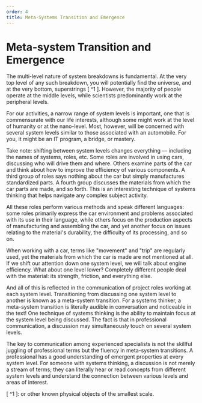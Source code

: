 ```yaml
---
order: 4
title: Meta-Systems Transition and Emergence
---
```


# Meta-system Transition and Emergence

The multi-level nature of system breakdowns is fundamental. At the very top level of any such breakdown, you will potentially find the universe, and at the very bottom, superstrings [ ^1 ]. However, the majority of people operate at the middle levels, while scientists predominantly work at the peripheral levels.

For our activities, a narrow range of system levels is important, one that is commensurate with our life interests, although some might work at the level of humanity or at the nano-level. Most, however, will be concerned with several system levels similar to those associated with an automobile. For you, it might be an IT program, a bridge, or mastery.

Take note: shifting between system levels changes everything — including the names of systems, roles, etc. Some roles are involved in using cars, discussing who will drive them and where. Others examine parts of the car and think about how to improve the efficiency of various components. A third group of roles says nothing about the car but simply manufactures standardized parts. A fourth group discusses the materials from which the car parts are made, and so forth. This is an interesting technique of systems thinking that helps navigate any complex subject activity.

All these roles perform various methods and speak different languages: some roles primarily express the car environment and problems associated with its use in their language, while others focus on the production aspects of manufacturing and assembling the car, and yet another focus on issues relating to the material's durability, the difficulty of its processing, and so on.

When working with a car, terms like "movement" and "trip" are regularly used, yet the materials from which the car is made are not mentioned at all. If we shift our attention down one system level, we will talk about engine efficiency. What about one level lower? Completely different people deal with the material: its strength, friction, and everything else.

And all of this is reflected in the communication of project roles working at each system level. Transitioning from discussing one system level to another is known as a meta-system transition. For a systems thinker, a meta-system transition is literally audible in conversation and noticeable in the text! One technique of systems thinking is the ability to maintain focus at the system level being discussed. The fact is that in professional communication, a discussion may simultaneously touch on several system levels.

The key to communication among experienced specialists is not the skillful juggling of professional terms but the fluency in meta-system transitions. A professional has a good understanding of emergent properties at every system level. For someone with systems thinking, a discussion is not merely a stream of terms; they can literally hear or read concepts from different system levels and understand the connection between various levels and areas of interest.

[ ^1 ]: or other known physical objects of the smallest scale.